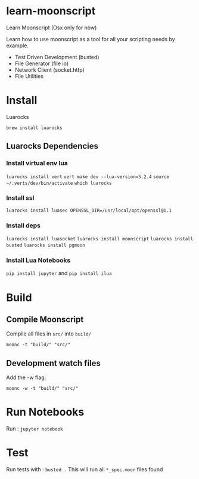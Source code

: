 # learn-moonscript
Learn Moonscript
(Osx only for now)

Learn how to use moonscript as a tool for all your scripting needs by example. 

- Test Driven Development (busted)
- File Generator (file io)
- Network Client (socket.http)
- File Utilities

# Install

Luarocks

`brew install luarocks`

## Luarocks Dependencies

### Install virtual env lua
`luarocks install vert`
`vert make dev --lua-version=5.2.4`
`source ~/.verts/dev/bin/activate`
`which luarocks`

### Install ssl
`luarocks install luasec OPENSSL_DIR=/usr/local/opt/openssl@1.1`

### Install deps
`luarocks install luasocket`
`luarocks install moonscript`
`luarocks install busted`
`luarocks install pgmoon`

### Install Lua Notebooks
`pip install jupyter` and `pip install ilua`

# Build 

## Compile Moonscript

Compile all files in `src/` into `build/`

`moonc -t "build/" "src/"`

## Development watch files

Add the -w flag:

`moonc -w -t "build/" "src/"`

# Run Notebooks
Run : `jupyter notebook`

# Test

Run tests with : `busted .`
This will run all `*_spec.moon` files found
